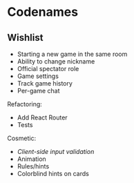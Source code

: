 # Codenames

## Wishlist
- Starting a new game in the same room
- Ability to change nickname
- Official spectator role
- Game settings
- Track game history
- Per-game chat

Refactoring:
- Add React Router
- Tests

Cosmetic:
- *Client-side input validation*
- Animation
- Rules/hints
- Colorblind hints on cards


